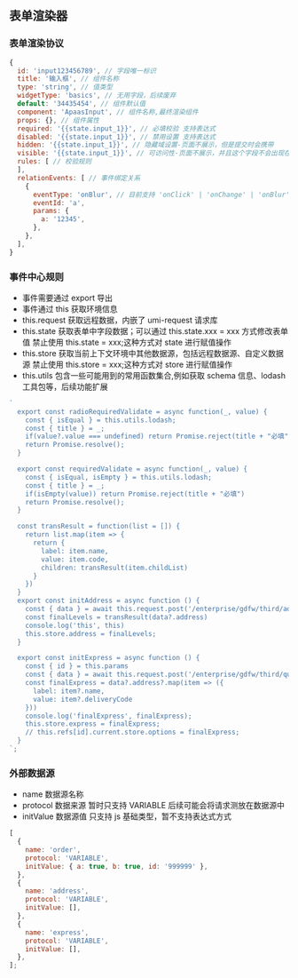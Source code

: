 ## 表单渲染器

### 表单渲染协议

```js
{
  id: 'input123456789', // 字段唯一标识
  title: '输入框', // 组件名称
  type: 'string', // 值类型
  widgetType: 'basics', // 无用字段，后续废弃
  default: '34435454', // 组件默认值
  component: 'ApaasInput', // 组件名称,最终渲染组件
  props: {}, // 组件属性
  required: '{{state.input_1}}', // 必填校验 支持表达式
  disabled: '{{state.input_1}}', // 禁用设置 支持表达式
  hidden: '{{state.input_1}}', // 隐藏域设置-页面不展示，但是提交时会携带
  visible: '{{state.input_1}}', // 可访问性-页面不展示，并且这个字段不会出现在表单域中
  rules: [ // 校验规则
  ],
  relationEvents: [ // 事件绑定关系
    {
      eventType: 'onBlur', // 目前支持 'onClick' | 'onChange' | 'onBlur' | 'onFocus'
      eventId: 'a',
      params: {
        a: '12345',
      },
    },
  ],
}

```

### 事件中心规则

- 事件需要通过 export 导出
- 事件通过 this 获取环境信息
- this.request 获取远程数据，内嵌了 umi-request 请求库
- this.state 获取表单中字段数据；可以通过 this.state.xxx = xxx 方式修改表单值 禁止使用 this.state = xxx;这种方式对 state 进行赋值操作
- this.store 获取当前上下文环境中其他数据源，包括远程数据源、自定义数据源 禁止使用 this.store = xxx;这种方式对 store 进行赋值操作
- this.utils 包含一些可能用到的常用函数集合,例如获取 schema 信息、lodash 工具包等，后续功能扩展

```js
`
  export const radioRequiredValidate = async function(_, value) {
    const { isEqual } = this.utils.lodash;
    const { title } = _;
    if(value?.value === undefined) return Promise.reject(title + "必填")
    return Promise.resolve();
  }

  export const requiredValidate = async function(_, value) {
    const { isEqual, isEmpty } = this.utils.lodash;
    const { title } = _;
    if(isEmpty(value)) return Promise.reject(title + "必填")
    return Promise.resolve();
  }

  const transResult = function(list = []) {
    return list.map(item => {
      return {
        label: item.name,
        value: item.code,
        children: transResult(item.childList)
      }
    })
  }
  export const initAddress = async function () {
    const { data } = await this.request.post('/enterprise/gdfw/third/address');
    const finalLevels = transResult(data?.address)
    console.log('this', this)
    this.store.address = finalLevels;
  }

  export const initExpress = async function () {
    const { id } = this.params
    const { data } = await this.request.post('/enterprise/gdfw/third/queryAllDeliveryCompanyInfo');
    const finalExpress = data?.address?.map(item => ({
      label: item?.name,
      value: item?.deliveryCode
    }))
    console.log('finalExpress', finalExpress);
    this.store.express = finalExpress;
    // this.refs[id].current.store.options = finalExpress;
  }
`;
```

### 外部数据源

- name 数据源名称
- protocol 数据来源 暂时只支持 VARIABLE 后续可能会将请求测放在数据源中
- initValue 数据源值 只支持 js 基础类型，暂不支持表达式方式

```js
[
  {
    name: 'order',
    protocol: 'VARIABLE',
    initValue: { a: true, b: true, id: '999999' },
  },
  {
    name: 'address',
    protocol: 'VARIABLE',
    initValue: [],
  },
  {
    name: 'express',
    protocol: 'VARIABLE',
    initValue: [],
  },
];
```
